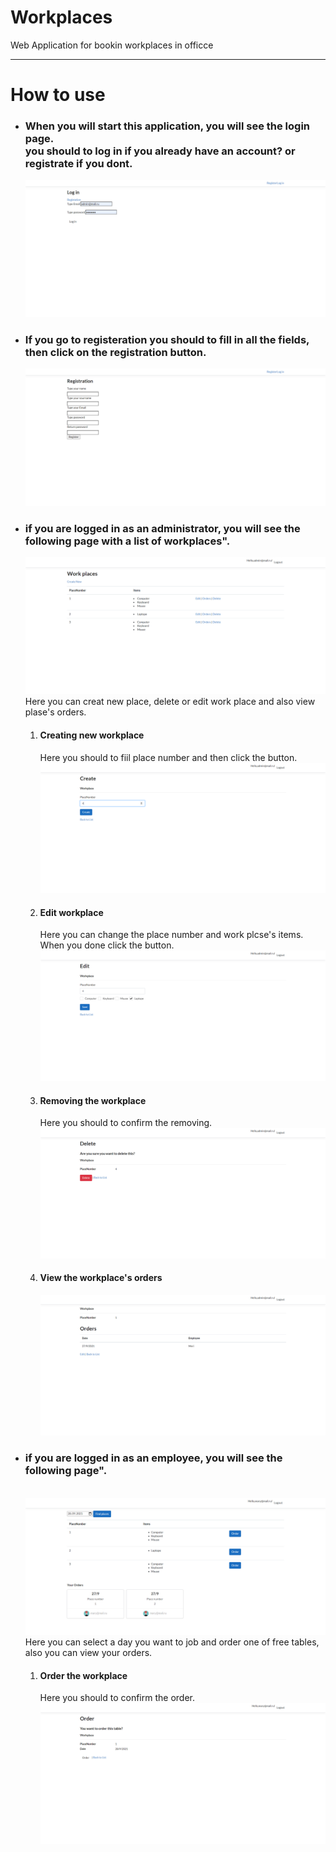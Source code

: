 # Workplaces
Web Application for bookin workplaces in officce
<hr>
<h1>How to use</h1>
<ul>
  <li>
     <h3> When you will start this application, you will see the login page.<br/>
      you should to log in if you already have an account? or registrate if you dont.</h3>
      <img src="images/Login.png"/>
  </li>
  <li>
     <h3> If you go to registeration you should to fill in all the fields, then click on the registration button.</h3>
      <img src="images/Registation.png"/>
  </li>
  <li>
      <h3>if you are logged in as an administrator, you will see the following page with a list of workplaces".</h3>
      <img src="images/AdminPanel.png"/>
      Here you can creat new place, delete or edit work place and also view plase's orders.<br/>
          <ol>
            <li>
              <h4>Creating new workplace</h4>
              Here you should to fiil place number and then click the button.
              <img src="images/Create%20-%20Workpla.png"/>
            </li>
            <li>
              <h4>Edit workplace</h4>
              Here you can change the place number and work plcse's items.<br/> When you done click the button.
              <img src="images/Edit%20-%20Workplace.png"/>
            </li>
            <li>
              <h4>Removing the workplace</h4>
              Here you should to confirm the removing.
              <img src="images/Delete%20-%20Workpla.png"/>
            </li>
            <li>
              <h4>View the workplace's orders</h4>
              <img src="images/Details%20-%20Workpl.png"/>
            </li>
         </ol>
  </li>
 <li>
      <h3>if you are logged in as an employee, you will see the following page".</h3><br/>
      <img src="images/EmployeePanel.png"/>
      Here you can select a day you want to job and order one of free tables, also you can view your orders.<br/>
          <ol>
            <li>
              <h4>Order the workplace</h4>
              Here you should to confirm the order.
              <img src="images/Order.png"/>
            </li>
         </oi>
  </li>

</ul>
